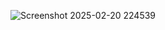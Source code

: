 ![Screenshot 2025-02-20 224539](https://github.com/user-attachments/assets/86277829-65a1-49cc-bfaa-fc0f900eb97e)

